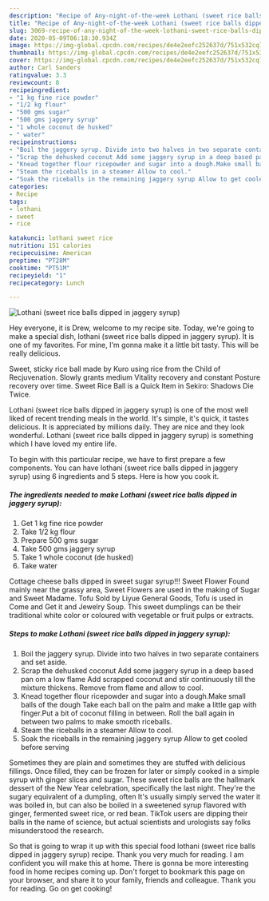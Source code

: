 ```yaml
---
description: "Recipe of Any-night-of-the-week Lothani (sweet rice balls dipped in jaggery syrup)"
title: "Recipe of Any-night-of-the-week Lothani (sweet rice balls dipped in jaggery syrup)"
slug: 3069-recipe-of-any-night-of-the-week-lothani-sweet-rice-balls-dipped-in-jaggery-syrup
date: 2020-05-09T06:18:30.934Z
image: https://img-global.cpcdn.com/recipes/de4e2eefc252637d/751x532cq70/lothani-sweet-rice-balls-dipped-in-jaggery-syrup-recipe-main-photo.jpg
thumbnail: https://img-global.cpcdn.com/recipes/de4e2eefc252637d/751x532cq70/lothani-sweet-rice-balls-dipped-in-jaggery-syrup-recipe-main-photo.jpg
cover: https://img-global.cpcdn.com/recipes/de4e2eefc252637d/751x532cq70/lothani-sweet-rice-balls-dipped-in-jaggery-syrup-recipe-main-photo.jpg
author: Carl Sanders
ratingvalue: 3.3
reviewcount: 8
recipeingredient:
- "1 kg fine rice powder"
- "1/2 kg flour"
- "500 gms sugar"
- "500 gms jaggery syrup"
- "1 whole coconut de husked"
- " water"
recipeinstructions:
- "Boil the jaggery syrup. Divide into two halves in two separate containers and set aside."
- "Scrap the dehusked coconut Add some jaggery syrup in a deep based pan om a low flame Add scrapped coconut and stir continuously till the mixture thickens. Remove from flame and allow to cool."
- "Knead together flour ricepowder and sugar into a dough.Make small balls of the dough Take each ball on the palm and make a little gap with finger.Put a bit of coconut filling in between. Roll the ball again in between two palms to make smooth riceballs."
- "Steam the riceballs in a steamer Allow to cool."
- "Soak the riceballs in the remaining jaggery syrup Allow to get cooled before serving"
categories:
- Recipe
tags:
- lothani
- sweet
- rice

katakunci: lothani sweet rice 
nutrition: 151 calories
recipecuisine: American
preptime: "PT28M"
cooktime: "PT51M"
recipeyield: "1"
recipecategory: Lunch

---
```



![Lothani (sweet rice balls dipped in jaggery syrup)](https://img-global.cpcdn.com/recipes/de4e2eefc252637d/751x532cq70/lothani-sweet-rice-balls-dipped-in-jaggery-syrup-recipe-main-photo.jpg)

Hey everyone, it is Drew, welcome to my recipe site. Today, we're going to make a special dish, lothani (sweet rice balls dipped in jaggery syrup). It is one of my favorites. For mine, I'm gonna make it a little bit tasty. This will be really delicious.

Sweet, sticky rice ball made by Kuro using rice from the Child of Recjuvenation. Slowly grants medium Vitality recovery and constant Posture recovery over time. Sweet Rice Ball is a Quick Item in Sekiro: Shadows Die Twice.

Lothani (sweet rice balls dipped in jaggery syrup) is one of the most well liked of recent trending meals in the world. It's simple, it's quick, it tastes delicious. It is appreciated by millions daily. They are nice and they look wonderful. Lothani (sweet rice balls dipped in jaggery syrup) is something which I have loved my entire life.


To begin with this particular recipe, we have to first prepare a few components. You can have lothani (sweet rice balls dipped in jaggery syrup) using 6 ingredients and 5 steps. Here is how you cook it.

<!--inarticleads1-->

##### The ingredients needed to make Lothani (sweet rice balls dipped in jaggery syrup):

1. Get 1 kg fine rice powder
1. Take 1/2 kg flour
1. Prepare 500 gms sugar
1. Take 500 gms jaggery syrup
1. Take 1 whole coconut (de husked)
1. Take  water


Cottage cheese balls dipped in sweet sugar syrup!!! Sweet Flower Found mainly near the grassy area, Sweet Flowers are used in the making of Sugar and Sweet Madame. Tofu Sold by Liyue General Goods, Tofu is used in Come and Get it and Jewelry Soup. This sweet dumplings can be their traditional white color or coloured with vegetable or fruit pulps or extracts. 

<!--inarticleads2-->

##### Steps to make Lothani (sweet rice balls dipped in jaggery syrup):

1. Boil the jaggery syrup. Divide into two halves in two separate containers and set aside.
1. Scrap the dehusked coconut Add some jaggery syrup in a deep based pan om a low flame Add scrapped coconut and stir continuously till the mixture thickens. Remove from flame and allow to cool.
1. Knead together flour ricepowder and sugar into a dough.Make small balls of the dough Take each ball on the palm and make a little gap with finger.Put a bit of coconut filling in between. Roll the ball again in between two palms to make smooth riceballs.
1. Steam the riceballs in a steamer Allow to cool.
1. Soak the riceballs in the remaining jaggery syrup Allow to get cooled before serving


Sometimes they are plain and sometimes they are stuffed with delicious fillings. Once filled, they can be frozen for later or simply cooked in a simple syrup with ginger slices and sugar. These sweet rice balls are the hallmark dessert of the New Year celebration, specifically the last night. They&#39;re the sugary equivalent of a dumpling, often It&#39;s usually simply served the water it was boiled in, but can also be boiled in a sweetened syrup flavored with ginger, fermented sweet rice, or red bean. TikTok users are dipping their balls in the name of science, but actual scientists and urologists say folks misunderstood the research. 

So that is going to wrap it up with this special food lothani (sweet rice balls dipped in jaggery syrup) recipe. Thank you very much for reading. I am confident you will make this at home. There is gonna be more interesting food in home recipes coming up. Don't forget to bookmark this page on your browser, and share it to your family, friends and colleague. Thank you for reading. Go on get cooking!
